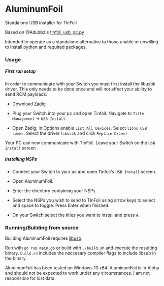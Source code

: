 # AluminumFoil
Standalone USB installer for TinFoil

Based on @Adubbz's [tinfoil_usb_pc.py](https://github.com/XorTroll/Tinfoil/blob/master/tools/usb_install_pc.py)

Intended to operate as a standalone alternative to those unable or unwilling to install python and required packages.

### Usage

##### First run setup
In order to communicate with your Switch you must first install the libusbk driver. This only needs to be done once and will not affect your ability to send RCM payloads.

* Download [Zadig](https://zadig.akeo.ie/)

* Plug your Switch into your pc and open Tinfoil. Navigate to `Title Management` -> `USB Install`.

* Open Zadig. In Options enable `List All Devices`. Select `libnx USB comms`. Select the driver `libusbk` and click `Replace Driver`

Your PC can now communicate with TinFoil. Leave your Switch on the `USB Install` screen.


##### Installing NSPs

* Connect your Switch to your pc and open Tinfoil's `USB Install` screen.

* Open AluminumFoil.

* Enter the directory containing your NSPs.

* Select the NSPs you wish to send to TinFoil using arrow keys to select and space to toggle. Press Enter when finished.

* On your Switch select the titles you want to install and press `A`.


### Running/Building from source

Building AluminumFoil requires [libusb](https://libusb.info/).

Run with `go run main.go` or build with `./build.sh` and execute the resulting binary. `build.sh` includes the neccesary compiler flags to include libsub in the binary.

AluminumFoil has been tested on Windows 10 x64. AluminumFoil is in Alpha and should not be expected to work under any circumstances. I am not responsible for lost data.

